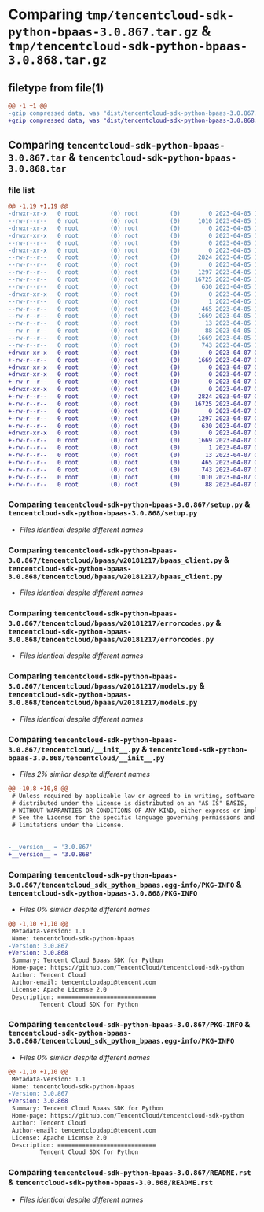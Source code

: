 # Comparing `tmp/tencentcloud-sdk-python-bpaas-3.0.867.tar.gz` & `tmp/tencentcloud-sdk-python-bpaas-3.0.868.tar.gz`

## filetype from file(1)

```diff
@@ -1 +1 @@
-gzip compressed data, was "dist/tencentcloud-sdk-python-bpaas-3.0.867.tar", last modified: Wed Apr  5 16:22:36 2023, max compression
+gzip compressed data, was "dist/tencentcloud-sdk-python-bpaas-3.0.868.tar", last modified: Fri Apr  7 00:20:17 2023, max compression
```

## Comparing `tencentcloud-sdk-python-bpaas-3.0.867.tar` & `tencentcloud-sdk-python-bpaas-3.0.868.tar`

### file list

```diff
@@ -1,19 +1,19 @@
-drwxr-xr-x   0 root         (0) root         (0)        0 2023-04-05 16:22:36.000000 tencentcloud-sdk-python-bpaas-3.0.867/
--rw-r--r--   0 root         (0) root         (0)     1010 2023-04-05 16:22:36.000000 tencentcloud-sdk-python-bpaas-3.0.867/setup.py
-drwxr-xr-x   0 root         (0) root         (0)        0 2023-04-05 16:22:36.000000 tencentcloud-sdk-python-bpaas-3.0.867/tencentcloud/
-drwxr-xr-x   0 root         (0) root         (0)        0 2023-04-05 16:22:36.000000 tencentcloud-sdk-python-bpaas-3.0.867/tencentcloud/bpaas/
--rw-r--r--   0 root         (0) root         (0)        0 2023-04-05 16:22:36.000000 tencentcloud-sdk-python-bpaas-3.0.867/tencentcloud/bpaas/__init__.py
-drwxr-xr-x   0 root         (0) root         (0)        0 2023-04-05 16:22:36.000000 tencentcloud-sdk-python-bpaas-3.0.867/tencentcloud/bpaas/v20181217/
--rw-r--r--   0 root         (0) root         (0)     2824 2023-04-05 16:22:36.000000 tencentcloud-sdk-python-bpaas-3.0.867/tencentcloud/bpaas/v20181217/bpaas_client.py
--rw-r--r--   0 root         (0) root         (0)        0 2023-04-05 16:22:36.000000 tencentcloud-sdk-python-bpaas-3.0.867/tencentcloud/bpaas/v20181217/__init__.py
--rw-r--r--   0 root         (0) root         (0)     1297 2023-04-05 16:22:36.000000 tencentcloud-sdk-python-bpaas-3.0.867/tencentcloud/bpaas/v20181217/errorcodes.py
--rw-r--r--   0 root         (0) root         (0)    16725 2023-04-05 16:22:36.000000 tencentcloud-sdk-python-bpaas-3.0.867/tencentcloud/bpaas/v20181217/models.py
--rw-r--r--   0 root         (0) root         (0)      630 2023-04-05 16:22:36.000000 tencentcloud-sdk-python-bpaas-3.0.867/tencentcloud/__init__.py
-drwxr-xr-x   0 root         (0) root         (0)        0 2023-04-05 16:22:36.000000 tencentcloud-sdk-python-bpaas-3.0.867/tencentcloud_sdk_python_bpaas.egg-info/
--rw-r--r--   0 root         (0) root         (0)        1 2023-04-05 16:22:36.000000 tencentcloud-sdk-python-bpaas-3.0.867/tencentcloud_sdk_python_bpaas.egg-info/dependency_links.txt
--rw-r--r--   0 root         (0) root         (0)      465 2023-04-05 16:22:36.000000 tencentcloud-sdk-python-bpaas-3.0.867/tencentcloud_sdk_python_bpaas.egg-info/SOURCES.txt
--rw-r--r--   0 root         (0) root         (0)     1669 2023-04-05 16:22:36.000000 tencentcloud-sdk-python-bpaas-3.0.867/tencentcloud_sdk_python_bpaas.egg-info/PKG-INFO
--rw-r--r--   0 root         (0) root         (0)       13 2023-04-05 16:22:36.000000 tencentcloud-sdk-python-bpaas-3.0.867/tencentcloud_sdk_python_bpaas.egg-info/top_level.txt
--rw-r--r--   0 root         (0) root         (0)       88 2023-04-05 16:22:36.000000 tencentcloud-sdk-python-bpaas-3.0.867/setup.cfg
--rw-r--r--   0 root         (0) root         (0)     1669 2023-04-05 16:22:36.000000 tencentcloud-sdk-python-bpaas-3.0.867/PKG-INFO
--rw-r--r--   0 root         (0) root         (0)      743 2023-04-05 16:22:36.000000 tencentcloud-sdk-python-bpaas-3.0.867/README.rst
+drwxr-xr-x   0 root         (0) root         (0)        0 2023-04-07 00:20:17.000000 tencentcloud-sdk-python-bpaas-3.0.868/
+-rw-r--r--   0 root         (0) root         (0)     1669 2023-04-07 00:20:17.000000 tencentcloud-sdk-python-bpaas-3.0.868/PKG-INFO
+drwxr-xr-x   0 root         (0) root         (0)        0 2023-04-07 00:20:17.000000 tencentcloud-sdk-python-bpaas-3.0.868/tencentcloud/
+drwxr-xr-x   0 root         (0) root         (0)        0 2023-04-07 00:20:17.000000 tencentcloud-sdk-python-bpaas-3.0.868/tencentcloud/bpaas/
+-rw-r--r--   0 root         (0) root         (0)        0 2023-04-07 00:20:17.000000 tencentcloud-sdk-python-bpaas-3.0.868/tencentcloud/bpaas/__init__.py
+drwxr-xr-x   0 root         (0) root         (0)        0 2023-04-07 00:20:17.000000 tencentcloud-sdk-python-bpaas-3.0.868/tencentcloud/bpaas/v20181217/
+-rw-r--r--   0 root         (0) root         (0)     2824 2023-04-07 00:20:17.000000 tencentcloud-sdk-python-bpaas-3.0.868/tencentcloud/bpaas/v20181217/bpaas_client.py
+-rw-r--r--   0 root         (0) root         (0)    16725 2023-04-07 00:20:17.000000 tencentcloud-sdk-python-bpaas-3.0.868/tencentcloud/bpaas/v20181217/models.py
+-rw-r--r--   0 root         (0) root         (0)        0 2023-04-07 00:20:17.000000 tencentcloud-sdk-python-bpaas-3.0.868/tencentcloud/bpaas/v20181217/__init__.py
+-rw-r--r--   0 root         (0) root         (0)     1297 2023-04-07 00:20:17.000000 tencentcloud-sdk-python-bpaas-3.0.868/tencentcloud/bpaas/v20181217/errorcodes.py
+-rw-r--r--   0 root         (0) root         (0)      630 2023-04-07 00:20:17.000000 tencentcloud-sdk-python-bpaas-3.0.868/tencentcloud/__init__.py
+drwxr-xr-x   0 root         (0) root         (0)        0 2023-04-07 00:20:17.000000 tencentcloud-sdk-python-bpaas-3.0.868/tencentcloud_sdk_python_bpaas.egg-info/
+-rw-r--r--   0 root         (0) root         (0)     1669 2023-04-07 00:20:17.000000 tencentcloud-sdk-python-bpaas-3.0.868/tencentcloud_sdk_python_bpaas.egg-info/PKG-INFO
+-rw-r--r--   0 root         (0) root         (0)        1 2023-04-07 00:20:17.000000 tencentcloud-sdk-python-bpaas-3.0.868/tencentcloud_sdk_python_bpaas.egg-info/dependency_links.txt
+-rw-r--r--   0 root         (0) root         (0)       13 2023-04-07 00:20:17.000000 tencentcloud-sdk-python-bpaas-3.0.868/tencentcloud_sdk_python_bpaas.egg-info/top_level.txt
+-rw-r--r--   0 root         (0) root         (0)      465 2023-04-07 00:20:17.000000 tencentcloud-sdk-python-bpaas-3.0.868/tencentcloud_sdk_python_bpaas.egg-info/SOURCES.txt
+-rw-r--r--   0 root         (0) root         (0)      743 2023-04-07 00:20:17.000000 tencentcloud-sdk-python-bpaas-3.0.868/README.rst
+-rw-r--r--   0 root         (0) root         (0)     1010 2023-04-07 00:20:17.000000 tencentcloud-sdk-python-bpaas-3.0.868/setup.py
+-rw-r--r--   0 root         (0) root         (0)       88 2023-04-07 00:20:17.000000 tencentcloud-sdk-python-bpaas-3.0.868/setup.cfg
```

### Comparing `tencentcloud-sdk-python-bpaas-3.0.867/setup.py` & `tencentcloud-sdk-python-bpaas-3.0.868/setup.py`

 * *Files identical despite different names*

### Comparing `tencentcloud-sdk-python-bpaas-3.0.867/tencentcloud/bpaas/v20181217/bpaas_client.py` & `tencentcloud-sdk-python-bpaas-3.0.868/tencentcloud/bpaas/v20181217/bpaas_client.py`

 * *Files identical despite different names*

### Comparing `tencentcloud-sdk-python-bpaas-3.0.867/tencentcloud/bpaas/v20181217/errorcodes.py` & `tencentcloud-sdk-python-bpaas-3.0.868/tencentcloud/bpaas/v20181217/errorcodes.py`

 * *Files identical despite different names*

### Comparing `tencentcloud-sdk-python-bpaas-3.0.867/tencentcloud/bpaas/v20181217/models.py` & `tencentcloud-sdk-python-bpaas-3.0.868/tencentcloud/bpaas/v20181217/models.py`

 * *Files identical despite different names*

### Comparing `tencentcloud-sdk-python-bpaas-3.0.867/tencentcloud/__init__.py` & `tencentcloud-sdk-python-bpaas-3.0.868/tencentcloud/__init__.py`

 * *Files 2% similar despite different names*

```diff
@@ -10,8 +10,8 @@
 # Unless required by applicable law or agreed to in writing, software
 # distributed under the License is distributed on an "AS IS" BASIS,
 # WITHOUT WARRANTIES OR CONDITIONS OF ANY KIND, either express or implied.
 # See the License for the specific language governing permissions and
 # limitations under the License.
 
 
-__version__ = '3.0.867'
+__version__ = '3.0.868'
```

### Comparing `tencentcloud-sdk-python-bpaas-3.0.867/tencentcloud_sdk_python_bpaas.egg-info/PKG-INFO` & `tencentcloud-sdk-python-bpaas-3.0.868/PKG-INFO`

 * *Files 0% similar despite different names*

```diff
@@ -1,10 +1,10 @@
 Metadata-Version: 1.1
 Name: tencentcloud-sdk-python-bpaas
-Version: 3.0.867
+Version: 3.0.868
 Summary: Tencent Cloud Bpaas SDK for Python
 Home-page: https://github.com/TencentCloud/tencentcloud-sdk-python
 Author: Tencent Cloud
 Author-email: tencentcloudapi@tencent.com
 License: Apache License 2.0
 Description: ============================
         Tencent Cloud SDK for Python
```

### Comparing `tencentcloud-sdk-python-bpaas-3.0.867/PKG-INFO` & `tencentcloud-sdk-python-bpaas-3.0.868/tencentcloud_sdk_python_bpaas.egg-info/PKG-INFO`

 * *Files 0% similar despite different names*

```diff
@@ -1,10 +1,10 @@
 Metadata-Version: 1.1
 Name: tencentcloud-sdk-python-bpaas
-Version: 3.0.867
+Version: 3.0.868
 Summary: Tencent Cloud Bpaas SDK for Python
 Home-page: https://github.com/TencentCloud/tencentcloud-sdk-python
 Author: Tencent Cloud
 Author-email: tencentcloudapi@tencent.com
 License: Apache License 2.0
 Description: ============================
         Tencent Cloud SDK for Python
```

### Comparing `tencentcloud-sdk-python-bpaas-3.0.867/README.rst` & `tencentcloud-sdk-python-bpaas-3.0.868/README.rst`

 * *Files identical despite different names*

